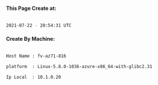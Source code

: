 
   
#### This Page Create at:

```bash

2021-07-22 - 20:54:31 UTC

```

#### Create By Machine:

```bash

Host Name : fv-az71-816

platform  : Linux-5.8.0-1036-azure-x86_64-with-glibc2.31

Ip Local  : 10.1.0.20

```

